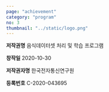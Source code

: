 ```yaml
---
page: "achievement"
category: "program"
no: 3
thumbnail: "../static/logo.png"
---
```


**저작권명** 음식데이터셋 처리 및 학습 프로그램

**창작일** 2020-10-30

**저작권자명** 한국전자통신연구원

**등록번호** C-2020-043695
